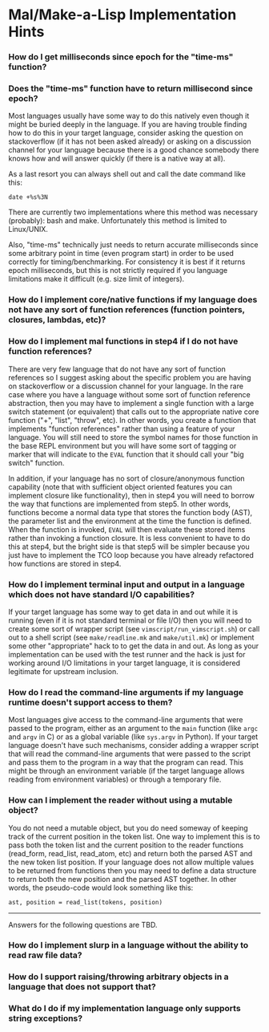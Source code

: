 # Mal/Make-a-Lisp Implementation Hints

<a name="milliseconds"></a>

### How do I get milliseconds since epoch for the "time-ms" function?
### Does the "time-ms" function have to return millisecond since epoch?

Most languages usually have some way to do this natively even though
it might be buried deeply in the language. If you are having trouble
finding how to do this in your target language, consider asking the
question on stackoverflow (if it has not been asked already) or asking
on a discussion channel for your language because there is a good
chance somebody there knows how and will answer quickly (if there is
a native way at all).

As a last resort you can always shell out and call the date command
like this:

```
date +%s%3N
```

There are currently two implementations where this method was
necessary (probably): bash and make. Unfortunately this method is
limited to Linux/UNIX.

Also, "time-ms" technically just needs to return accurate milliseconds
since some arbitrary point in time (even program start) in order to be
used correctly for timing/benchmarking. For consistency it is best if
it returns epoch milliseconds, but this is not strictly required if
you language limitations make it difficult (e.g. size limit of
integers).


<a name="function_references"></a>

### How do I implement core/native functions if my language does not have any sort of function references (function pointers, closures, lambdas, etc)?
### How do I implement mal functions in step4 if I do not have function references?

There are very few language that do not have any sort of function
references so I suggest asking about the specific problem you are
having on stackoverflow or a discussion channel for your language. In
the rare case where you have a language without some sort of function
reference abstraction, then you may have to implement a single
function with a large switch statement (or equivalent) that calls out
to the appropriate native core function ("+", "list", "throw", etc).
In other words, you create a function that implements "function
references" rather than using a feature of your language.  You will
still need to store the symbol names for those function in the base
REPL environment but you will have some sort of tagging or marker that
will indicate to the `EVAL` function that it should call your "big
switch" function.

In addition, if your language has no sort of closure/anonymous
function capability (note that with sufficient object oriented
features you can implement closure like functionality), then in step4
you will need to borrow the way that functions are implemented from
step5. In other words, functions become a normal data type that stores
the function body (AST), the parameter list and the environment at the
time the function is defined. When the function is invoked, `EVAL`
will then evaluate these stored items rather than invoking a function
closure. It is less convenient to have to do this at step4, but the
bright side is that step5 will be simpler because you just have to
implement the TCO loop because you have already refactored how
functions are stored in step4.

<a name="IO"></a>

### How do I implement terminal input and output in a language which does not have standard I/O capabilities?

If your target language has some way to get data in and out while it
is running (even if it is not standard terminal or file I/O) then you
will need to create some sort of wrapper script (see
`vimscript/run_vimscript.sh`) or call out to a shell script (see
`make/readline.mk` and `make/util.mk`) or implement some other
"appropriate" hack to to get the data in and out. As long
as your implementation can be used with the test runner and the hack
is just for working around I/O limitations in your target language,
it is considered legitimate for upstream inclusion.

### How do I read the command-line arguments if my language runtime doesn't support access to them?

Most languages give access to the command-line arguments that were passed to
the program, either as an argument to the `main` function (like `argc` and
`argv` in C) or as a global variable (like `sys.argv` in Python).  If your
target language doesn't have such mechanisms, consider adding a wrapper script
that will read the command-line arguments that were passed to the script and
pass them to the program in a way that the program can read.  This might be
through an environment variable (if the target language allows reading from
environment variables) or through a temporary file.


<a name="no_reader_object">

### How can I implement the reader without using a mutable object?

You do not need a mutable object, but you do need someway of keeping
track of the current position in the token list. One way to implement
this is to pass both the token list and the current position to the
reader functions (read_form, read_list, read_atom, etc) and return
both the parsed AST and the new token list position. If your language
does not allow multiple values to be returned from functions then you
may need to define a data structure to return both the new position
and the parsed AST together. In other words, the pseudo-code would
look something like this:

```
ast, position = read_list(tokens, position)
```

---

Answers for the following questions are TBD.

### How do I implement slurp in a language without the ability to read raw file data?

<a name="exceptions">

### How do I support raising/throwing arbitrary objects in a language that does not support that?
### What do I do if my implementation language only supports string exceptions?



